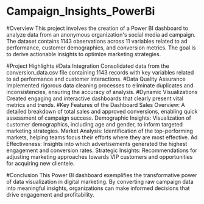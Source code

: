 # Campaign_Insights_PowerBi
#Overview
This project involves the creation of a Power BI dashboard to analyze data from an anonymous organization's social media ad campaign. The dataset contains 1143 observations across 11 variables related to ad performance, customer demographics, and conversion metrics. The goal is to derive actionable insights to optimize marketing strategies.

#Project Highlights
#Data Integration
Consolidated data from the conversion_data.csv file containing 1143 records with key variables related to ad performance and customer interactions.
#Data Quality Assurance
Implemented rigorous data cleaning processes to eliminate duplicates and inconsistencies, ensuring the accuracy of analysis.
#Dynamic Visualizations
Created engaging and interactive dashboards that clearly present vital metrics and trends.
#Key Features of the Dashboard
Sales Overview: A detailed breakdown of total sales and approved conversions, enabling quick assessment of campaign success.
Demographic Insights: Visualization of customer demographics, including age and gender, to inform targeted marketing strategies.
Market Analysis: Identification of the top-performing markets, helping teams focus their efforts where they are most effective.
Ad Effectiveness: Insights into which advertisements generated the highest engagement and conversion rates.
Strategic Insights: Recommendations for adjusting marketing approaches towards VIP customers and opportunities for acquiring new clientele.

#Conclusion
This Power BI dashboard exemplifies the transformative power of data visualization in digital marketing. By converting raw campaign data into meaningful insights, organizations can make informed decisions that drive engagement and profitability.
